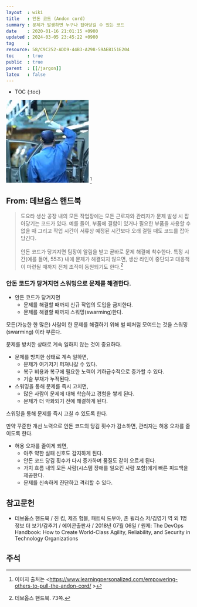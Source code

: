 ```yaml
---
layout  : wiki
title   : 안돈 코드 (Andon cord)
summary : 문제가 발생하면 누구나 잡아당길 수 있는 코드
date    : 2020-01-16 21:01:15 +0900
updated : 2024-03-05 23:45:22 +0900
tag     : 
resource: 58/C9C252-ADD9-44B3-A298-59AEB151E204
toc     : true
public  : true
parent  : [[/jargon]]
latex   : false
---
```

* TOC
{:toc}

![image]( /resource/58/C9C252-ADD9-44B3-A298-59AEB151E204/130634802-d8148526-8662-492d-9b9a-f5b7d4ddd858.png )
[^image-ref]

## From: 데브옵스 핸드북

> 도요타 생산 공장 내의 모든 작업장에는 모든 근로자와 관리자가 문제 발생 시 잡아당기는 코드가 있다. 예를 들어, 부품에 결함이 있거나 필요한 부품을 사용할 수 없을 때 그리고 작업 시간이 서류상 예정된 시간보다 오래 걸릴 때도 코드를 잡아당긴다.
<br/><br/>
안돈 코드가 당겨지면 팀장이 알림을 받고 곧바로 문제 해결에 착수한다. 특정 시간(예를 들어, 55초) 내에 문제가 해결되지 않으면, 생산 라인이 중단되고 대응책이 마련될 때까지 전체 조직이 동원되기도 한다.[^handbook-73]

### 안돈 코드가 당겨지면 스워밍으로 문제를 해결한다.

* 안돈 코드가 당겨지면
    * 문제를 해결할 때까지 신규 작업의 도입을 금지한다.
    * 문제를 해결할 때까지 스워밍(swarming)한다.

모든(가능한 한 많은) 사람이 한 문제를 해결하기 위해 벌 떼처럼 모여드는 것을 스워밍(swarming) 이라 부른다.

문제를 방치한 상태로 계속 일하지 않는 것이 중요하다.

* 문제를 방치한 상태로 계속 일하면,
    * 문제가 여기저기 퍼져나갈 수 있다.
    * 복구 비용과 복구에 필요한 노력이 기하급수적으로 증가할 수 있다.
    * 기술 부채가 누적된다.
* 스워밍을 통해 문제를 즉시 고치면,
    * 많은 사람이 문제에 대해 학습하고 경험을 쌓게 된다.
    * 문제가 더 악화되기 전에 해결하게 된다.

스워밍을 통해 문제를 즉시 고칠 수 있도록 한다.

만약 꾸준한 개선 노력으로 안돈 코드의 당김 횟수가 감소하면, 관리자는 허용 오차를 줄이도록 한다.

* 허용 오차를 줄이게 되면,
    * 아주 약한 실패 신호도 감지하게 된다.
    * 안돈 코드 당김 횟수가 다시 증가하며 품질도 같이 오르게 된다.
    * 가치 흐름 내의 모든 사람(시스템 장애를 일으킨 사람 포함)에게 빠른 피드백을 제공한다.
    * 문제를 신속하게 진단하고 격리할 수 있다.



## 참고문헌

* 데브옵스 핸드북 / 진 킴, 제즈 험블, 패트릭 드부아, 존 윌리스 저/김영기 역 외 1명 정보 더 보기/감추기 / 에이콘출판사 / 2018년 07월 06일 / 원제: The DevOps Handbook: How to Create World-Class Agility, Reliability, and Security in Technology Organizations

## 주석

[^image-ref]: 이미지 출처는 <https://www.learningpersonalized.com/empowering-others-to-pull-the-andon-cord/ >
[^handbook-73]: 데브옵스 핸드북. 73쪽.

